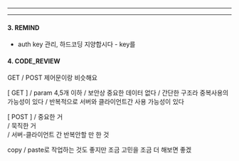 

---




---

#### 3. REMIND

- auth key 관리, 하드코딩 지양합시다 - key를 


#### 4. CODE_REVIEW

GET / POST 
제어문이랑 비슷해요 

[ GET ]
/ param 4,5개 이하 
/ 보안상 중요한 데이터 없다 
/ 간단한 구조라 중복사용의 가능성이 있다 
/ 반복적으로 서버와 클라이언트간 사용 가능성이 있다 

[ POST ]
/ 중요한 거  
/ 묵직한 거  
/ 서버-클라이언트 간 반복안할 만 한 것  

copy / paste로 작업하는 것도 좋지만
조금 고민을 조금 더 해보면 좋겠